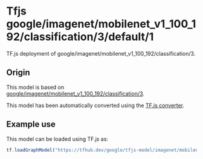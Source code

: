 # Tfjs google/imagenet/mobilenet_v1_100_192/classification/3/default/1
TF.js deployment of google/imagenet/mobilenet_v1_100_192/classification/3.

<!-- parent-model: google/imagenet/mobilenet_v1_100_192/classification/3 -->

## Origin

This model is based on [google/imagenet/mobilenet_v1_100_192/classification/3](https://tfhub.dev/google/imagenet/mobilenet_v1_100_192/classification/3).

This model has been automatically converted using the [TF.js converter](https://github.com/tensorflow/tfjs/tree/master/tfjs-converter).

## Example use
This model can be loaded using TF.js as:

```javascript
tf.loadGraphModel("https://tfhub.dev/google/tfjs-model/imagenet/mobilenet_v1_100_192/classification/3/default/1", { fromTFHub: true })
```
